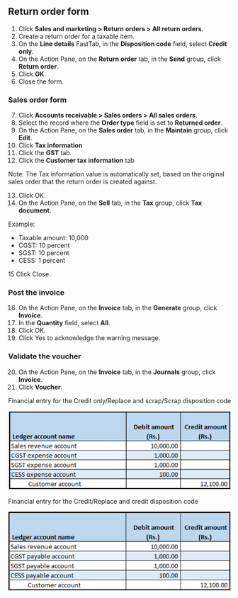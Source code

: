 
## Return order form

1. Click **Sales and marketing > Return orders > All return orders**.
2. Create a return order for a taxable item.
3. On the **Line details** FastTab, in the **Disposition code** field, select **Credit only**.
4. On the Action Pane, on the **Return order** tab, in the **Send** group, click **Return order**.
5. Click **OK**.
6. Close the form.

### Sales order form

7. Click **Accounts receivable > Sales orders > All sales orders**.
8. Select the record where the **Order type** field is set to **Returned order**.
9. On the Action Pane, on the **Sales order** tab, in the **Maintain** group, click **Edit**.
10. Click **Tax information**
11. Click the **GST** tab.
12. Click the **Customer tax information** tab

Note: The Tax information value is automatically set, based on the original sales order that the return order is created against.

13. Click OK.
14. On the Action Pane, on the **Sell** tab, in the **Tax** group, click **Tax document**.

Example:

- Taxable amount: 10,000
- CGST: 10 percent
- SGST: 10 percent
- CESS: 1 percent

15 Click Close.

### Post the invoice

16. On the Action Pane, on the **Invoice** tab, in the **Generate** group, click **Invoice**.
17. In the **Quantity** field, select **All**.
18. Click OK.
19. Click Yes to acknowledge the warning message.

### Validate the voucher

20. On the Action Pane, on the **Invoice** tab, in the **Journals** group, click **Invoice**.
21. Click **Voucher**.

Financial entry for the Credit only/Replace and scrap/Scrap disposition code

![](media/GST-Whitepaper/Annotation-2019-05-20-163321.png)

Financial entry for the Credit/Replace and credit disposition code

![](media/GST-Whitepaper/Annotation-2019-05-20-163405.png)